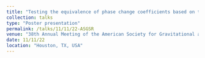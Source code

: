 ```yaml
---
title: "Testing the equivalence of phase change coefficients based on the constrained vapor bubble (CVB) data from ISS experiments"
collection: talks
type: "Poster presentation"
permalink: /talks/11/11/22-ASGSR
venue: "38th Annual Meeting of the American Society for Gravitational and Space Research"
date: 11/11/22
location: "Houston, TX, USA"
---
```

